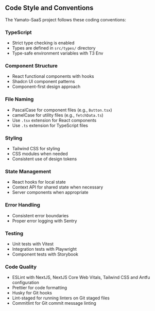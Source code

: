 ## Code Style and Conventions

The Yamato-SaaS project follows these coding conventions:

### TypeScript
- Strict type checking is enabled
- Types are defined in `src/types/` directory
- Type-safe environment variables with T3 Env

### Component Structure
- React functional components with hooks
- Shadcn UI component patterns
- Component-first design approach

### File Naming
- PascalCase for component files (e.g., `Button.tsx`)
- camelCase for utility files (e.g., `fetchData.ts`)
- Use `.tsx` extension for React components
- Use `.ts` extension for TypeScript files

### Styling
- Tailwind CSS for styling
- CSS modules when needed
- Consistent use of design tokens

### State Management
- React hooks for local state
- Context API for shared state when necessary
- Server components when appropriate

### Error Handling
- Consistent error boundaries
- Proper error logging with Sentry

### Testing
- Unit tests with Vitest
- Integration tests with Playwright
- Component tests with Storybook

### Code Quality
- ESLint with NextJS, NextJS Core Web Vitals, Tailwind CSS and Antfu configuration
- Prettier for code formatting
- Husky for Git hooks
- Lint-staged for running linters on Git staged files
- Commitlint for Git commit message linting
